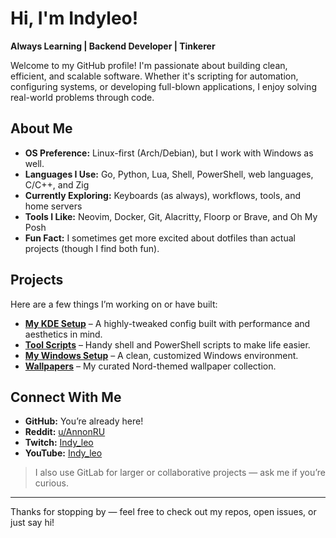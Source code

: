 # Hi, I'm Indyleo!

**Always Learning | Backend Developer | Tinkerer**

Welcome to my GitHub profile! I'm passionate about building clean, efficient, and scalable software. Whether it's scripting for automation, configuring systems, or developing full-blown applications, I enjoy solving real-world problems through code.

## About Me

- **OS Preference:** Linux-first (Arch/Debian), but I work with Windows as well.
- **Languages I Use:** Go, Python, Lua, Shell, PowerShell, web languages, C/C++, and Zig
- **Currently Exploring:** Keyboards (as always), workflows, tools, and home servers
- **Tools I Like:** Neovim, Docker, Git, Alacritty, Floorp or Brave, and Oh My Posh
- **Fun Fact:** I sometimes get more excited about dotfiles than actual projects (though I find both fun).

## Projects

Here are a few things I’m working on or have built:

- **[My KDE Setup](https://github.com/indyleo/kdedots)** – A highly-tweaked config built with performance and aesthetics in mind.
- **[Tool Scripts](https://github.com/indyleo/scripts)** – Handy shell and PowerShell scripts to make life easier.
- **[My Windows Setup](https://github.com/indyleo/WindowsStuff)** – A clean, customized Windows environment.
- **[Wallpapers](https://github.com/indyleo/Wallpapers)** – My curated Nord-themed wallpaper collection.

## Connect With Me

- **GitHub:** You’re already here!
- **Reddit:** [u/AnnonRU](https://www.reddit.com/user/AnnonRU)
- **Twitch:** [Indy_leo](https://twitch.tv/indy_leo)
- **YouTube:** [Indy_leo](https://youtube.com/@Indy_leo)

> I also use GitLab for larger or collaborative projects — ask me if you’re curious.

---

Thanks for stopping by — feel free to check out my repos, open issues, or just say hi!